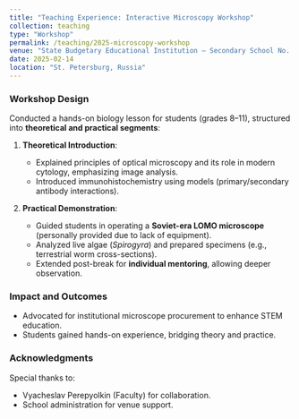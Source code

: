 ```yaml
---
title: "Teaching Experience: Interactive Microscopy Workshop"
collection: teaching
type: "Workshop"
permalink: /teaching/2025-microscopy-workshop
venue: "State Budgetary Educational Institution – Secondary School No. 633, Kalininsky District"
date: 2025-02-14
location: "St. Petersburg, Russia"
---
```


### Workshop Design
Conducted a hands-on biology lesson for students (grades 8–11), structured into **theoretical and practical segments**:

1. **Theoretical Introduction**:
   - Explained principles of optical microscopy and its role in modern cytology, emphasizing image analysis.
   - Introduced immunohistochemistry using models (primary/secondary antibody interactions).

2. **Practical Demonstration**:
   - Guided students in operating a **Soviet-era LOMO microscope** (personally provided due to lack of equipment).
   - Analyzed live algae (*Spirogyra*) and prepared specimens (e.g., terrestrial worm cross-sections).
   - Extended post-break for **individual mentoring**, allowing deeper observation.

### Impact and Outcomes
- Advocated for institutional microscope procurement to enhance STEM education.
- Students gained hands-on experience, bridging theory and practice.

### Acknowledgments
Special thanks to:
- Vyacheslav Perepyolkin (Faculty) for collaboration.
- School administration for venue support.